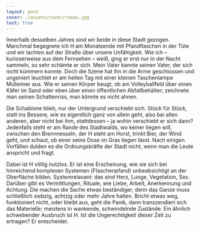```yaml
---
layout: post
cover: ./assets/cover/roses.jpg
text: true
---
```

Innerhalb desselben Jahres sind wir beide in diese Stadt gezogen. Manchmal begegnete ich H am Monatsende mit Pfandflaschen in der Tüte und wir lachten auf der Straße über unsere Unfähigkeit. Wie ich – kurioserweise aus dem Fernsehen – weiß, ging er erst nur in der Nacht sammeln, so sehr schämte er sich. Mein Vater kannte seinen Vater, der sich nicht kümmern konnte. Doch die Szene hat ihn in die Arme geschlossen und ungeniert leuchtet er am hellen Tag mit einer kleinen Taschenlampe Mülleimer aus. Wie er seinen Körper beugt, ob am Volleyballfeld über einen Käfer im Sand oder eben über einen öffentlichen Abfallbehälter; zeichnete man seinen Schattenriss, man könnte es nicht ahnen. 

Die Schablone blieb, nur der Untergrund verschiebt sich. Stück für Stück, statt ins Bessere, wie es eigentlich ganz von allein geht, also bei allen anderen, aber nicht bei ihm, stattdessen – ja wohin verschiebt er sich dann? Jedenfalls steht er am Rande des Stadtwalds, wo keiner liegen will, zwischen den Brennnesseln, der H steht am Horst, trinkt Bier, der Wind geht, und schaut, ob einer seine Dose im Gras liegen lässt. Nach einigen Vorfällen dulden es die Ordnungskräfte der Stadt nicht, wenn man die Leute anspricht und fragt.

Dabei ist H völlig nutzlos. Er ist eine Erscheinung, wie sie sich bei hinreichend komplexen Systemen (Flaschenpfand) unbeabsichtigt an der Oberfläche bilden. Systemrelavant: das sind Herz, Lunge, Vegetation, Sex. Darüber gibt es Vermittlungen, Rituale, wie Liebe, Arbeit, Anerkennung und Achtung. Die machen die Sache etwas beständiger, denn das Ganze muss schließlich siebzig, achtzig oder mehr Jahre halten. Bricht etwas weg, funktioniert nicht, oder bleibt aus, geht die Panik, dann transzendiert sich das Materielle; meistens in wankende, schwindelnde Zustände. Ein ähnlich schwebender Ausbruch ist H. Ist die Ungerechtigkeit dieser Zeit zu ertragen? Er entscheidet.